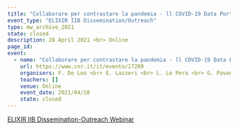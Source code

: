 ```yaml
---
title: "Collaborare per contrastare la pandemia - ll COVID-19 Data Portal italiano: un punto di riferimento nazionale per i dati della pandemia"
event_type: "ELIXIR IIB Dissemination/Outreach"
type: mw_archive_2021
state: closed
description: 28 April 2021 <br> Online
page_id: 
event:
  - name: "Collaborare per contrastare la pandemia - ll COVID-19 Data Portal italiano: un punto di riferimento nazionale per i dati della pandemia"
    url: https://www.cnr.it/it/evento/17209
    organisers: F. De Leo <br> E. Lazzeri <br> L. Le Pera <br> G. Pavone <br> A. Via
    teachers: []
    venue: Online
    event_date: 2021/04/28
    state: closed
---
```


[ELIXIR IIB Dissemination-Outreach Webinar](https://www.cnr.it/it/evento/17209)


<br>
